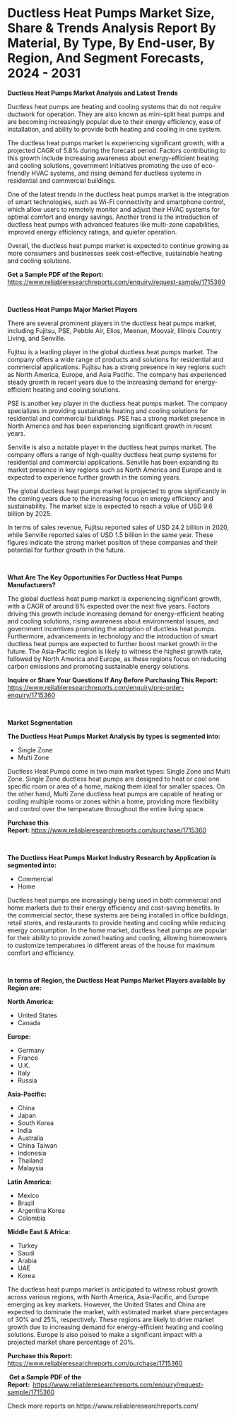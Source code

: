 <p><h1>Ductless Heat Pumps Market Size, Share & Trends Analysis Report By Material, By Type, By End-user, By Region, And Segment Forecasts, 2024 - 2031</h1></p><p><strong>Ductless Heat Pumps Market Analysis and Latest Trends</strong></p>
<p><p>Ductless heat pumps are heating and cooling systems that do not require ductwork for operation. They are also known as mini-split heat pumps and are becoming increasingly popular due to their energy efficiency, ease of installation, and ability to provide both heating and cooling in one system.</p><p>The ductless heat pumps market is experiencing significant growth, with a projected CAGR of 5.8% during the forecast period. Factors contributing to this growth include increasing awareness about energy-efficient heating and cooling solutions, government initiatives promoting the use of eco-friendly HVAC systems, and rising demand for ductless systems in residential and commercial buildings.</p><p>One of the latest trends in the ductless heat pumps market is the integration of smart technologies, such as Wi-Fi connectivity and smartphone control, which allow users to remotely monitor and adjust their HVAC systems for optimal comfort and energy savings. Another trend is the introduction of ductless heat pumps with advanced features like multi-zone capabilities, improved energy efficiency ratings, and quieter operation.</p><p>Overall, the ductless heat pumps market is expected to continue growing as more consumers and businesses seek cost-effective, sustainable heating and cooling solutions.</p></p>
<p><strong>Get a Sample PDF of the Report:&nbsp;</strong> <a href="https://www.reliableresearchreports.com/enquiry/request-sample/1715360">https://www.reliableresearchreports.com/enquiry/request-sample/1715360</a></p>
<p>&nbsp;</p>
<p><strong>Ductless Heat Pumps Major Market Players</strong></p>
<p><p>There are several prominent players in the ductless heat pumps market, including Fujitsu, PSE, Pebble Air, Elios, Meenan, Moovair, Illinois Country Living, and Senville. </p><p>Fujitsu is a leading player in the global ductless heat pumps market. The company offers a wide range of products and solutions for residential and commercial applications. Fujitsu has a strong presence in key regions such as North America, Europe, and Asia Pacific. The company has experienced steady growth in recent years due to the increasing demand for energy-efficient heating and cooling solutions.</p><p>PSE is another key player in the ductless heat pumps market. The company specializes in providing sustainable heating and cooling solutions for residential and commercial buildings. PSE has a strong market presence in North America and has been experiencing significant growth in recent years.</p><p>Senville is also a notable player in the ductless heat pumps market. The company offers a range of high-quality ductless heat pump systems for residential and commercial applications. Senville has been expanding its market presence in key regions such as North America and Europe and is expected to experience further growth in the coming years.</p><p>The global ductless heat pumps market is projected to grow significantly in the coming years due to the increasing focus on energy efficiency and sustainability. The market size is expected to reach a value of USD 9.6 billion by 2025.</p><p>In terms of sales revenue, Fujitsu reported sales of USD 24.2 billion in 2020, while Senville reported sales of USD 1.5 billion in the same year. These figures indicate the strong market position of these companies and their potential for further growth in the future.</p></p>
<p>&nbsp;</p>
<p><strong>What Are The Key Opportunities For Ductless Heat Pumps Manufacturers?</strong></p>
<p><p>The global ductless heat pump market is experiencing significant growth, with a CAGR of around 8% expected over the next five years. Factors driving this growth include increasing demand for energy-efficient heating and cooling solutions, rising awareness about environmental issues, and government incentives promoting the adoption of ductless heat pumps. Furthermore, advancements in technology and the introduction of smart ductless heat pumps are expected to further boost market growth in the future. The Asia-Pacific region is likely to witness the highest growth rate, followed by North America and Europe, as these regions focus on reducing carbon emissions and promoting sustainable energy solutions.</p></p>
<p><strong>Inquire or Share Your Questions If Any Before Purchasing This Report:</strong> <a href="https://www.reliableresearchreports.com/enquiry/pre-order-enquiry/1715360">https://www.reliableresearchreports.com/enquiry/pre-order-enquiry/1715360</a></p>
<p>&nbsp;</p>
<p><strong>Market Segmentation</strong></p>
<p><strong>The Ductless Heat Pumps Market Analysis by types is segmented into:</strong></p>
<p><ul><li>Single Zone</li><li>Multi Zone</li></ul></p>
<p><p>Ductless Heat Pumps come in two main market types: Single Zone and Multi Zone. Single Zone ductless heat pumps are designed to heat or cool one specific room or area of a home, making them ideal for smaller spaces. On the other hand, Multi Zone ductless heat pumps are capable of heating or cooling multiple rooms or zones within a home, providing more flexibility and control over the temperature throughout the entire living space.</p></p>
<p><strong>Purchase this Report:&nbsp;</strong><a href="https://www.reliableresearchreports.com/purchase/1715360">https://www.reliableresearchreports.com/purchase/1715360</a></p>
<p>&nbsp;</p>
<p><strong>The Ductless Heat Pumps Market Industry Research by Application is segmented into:</strong></p>
<p><ul><li>Commercial</li><li>Home</li></ul></p>
<p><p>Ductless heat pumps are increasingly being used in both commercial and home markets due to their energy efficiency and cost-saving benefits. In the commercial sector, these systems are being installed in office buildings, retail stores, and restaurants to provide heating and cooling while reducing energy consumption. In the home market, ductless heat pumps are popular for their ability to provide zoned heating and cooling, allowing homeowners to customize temperatures in different areas of the house for maximum comfort and efficiency.</p></p>
<p>&nbsp;</p>
<p><strong>In terms of Region, the Ductless Heat Pumps Market Players available by Region are:</strong></p>
<p>
    <p> <strong> North America: </strong>
        <ul>
            <li>United States</li>
            <li>Canada</li>
        </ul>
        </p> 
    <p> <strong> Europe: </strong>
        <ul>
            <li>Germany</li>
            <li>France</li>
            <li>U.K.</li>
            <li>Italy</li>
            <li>Russia</li>
        </ul>
        </p> 
    <p> <strong> Asia-Pacific: </strong>
        <ul>
            <li>China</li>
            <li>Japan</li>
            <li>South Korea</li>
            <li>India</li>
            <li>Australia</li>
            <li>China Taiwan</li>
            <li>Indonesia</li>
            <li>Thailand</li>
            <li>Malaysia</li>
        </ul>
        </p> 
    <p> <strong> Latin America: </strong>
        <ul>
            <li>Mexico</li>
            <li>Brazil</li>
            <li>Argentina Korea</li>
            <li>Colombia</li>
        </ul>
        </p> 
    <p> <strong> Middle East & Africa: </strong>
        <ul>
            <li>Turkey</li>
            <li>Saudi</li>
            <li>Arabia</li>
            <li>UAE</li>
            <li>Korea</li>
        </ul>
    </p>
    </p>
<p><p>The ductless heat pumps market is anticipated to witness robust growth across various regions, with North America, Asia-Pacific, and Europe emerging as key markets. However, the United States and China are expected to dominate the market, with estimated market share percentages of 30% and 25%, respectively. These regions are likely to drive market growth due to increasing demand for energy-efficient heating and cooling solutions. Europe is also poised to make a significant impact with a projected market share percentage of 20%.</p></p>
<p><strong>Purchase this Report: </strong><a href="https://www.reliableresearchreports.com/purchase/1715360">https://www.reliableresearchreports.com/purchase/1715360</a></p>
<p>&nbsp;<strong>Get a Sample PDF of the Report:&nbsp;&nbsp;</strong><a href="https://www.reliableresearchreports.com/enquiry/request-sample/1715360">https://www.reliableresearchreports.com/enquiry/request-sample/1715360</a></p>
<p><strong></strong></p>
<p>Check more reports on https://www.reliableresearchreports.com/</p>